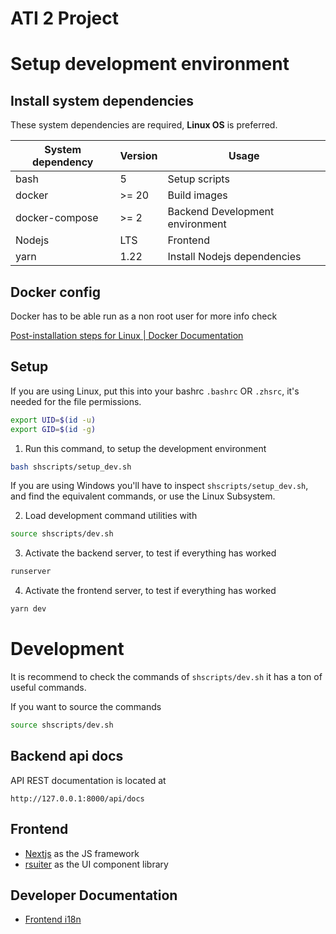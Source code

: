 # ATI 2 Project

# Setup development environment

## Install system dependencies
These system dependencies are required, **Linux OS** is preferred.

| System dependency | Version | Usage                           |
|-------------------|---------|---------------------------------|
| bash              | 5       | Setup scripts                   |
| docker            | >= 20   | Build images                    |
| docker-compose    | >= 2    | Backend Development environment |
| Nodejs            | LTS     | Frontend                        |
| yarn              | 1.22    | Install Nodejs dependencies     |

## Docker config
Docker has to be able run as a non root user for more info check

[Post-installation steps for Linux | Docker Documentation](https://docs.docker.com/engine/install/linux-postinstall/)

## Setup

If you are using Linux, put this into your bashrc `.bashrc` OR `.zhsrc`, it's needed for the file permissions.

```bash
export UID=$(id -u)
export GID=$(id -g)
```

1. Run this command, to setup the development environment

```bash
bash shscripts/setup_dev.sh
```
If you are using Windows you'll have to inspect `shscripts/setup_dev.sh`, and find the equivalent commands, or use the Linux Subsystem.

2. Load development command utilities with

```bash
source shscripts/dev.sh
```

3. Activate the backend server, to test if everything has worked

```bash
runserver
```

4. Activate the frontend server, to test if everything has worked

```bash
yarn dev
```

# Development
It is recommend to check the commands of `shscripts/dev.sh` it has a ton of useful commands.

If you want to source the commands

```bash
source shscripts/dev.sh
```

## Backend api docs
API REST documentation is located at

`http://127.0.0.1:8000/api/docs`

## Frontend

- [Nextjs](https://nextjs.org/docs) as the JS framework
- [rsuiter](https://rsuitejs.com/) as the UI component library

## Developer Documentation

- [Frontend i18n](dev-docs/i18n.md)
